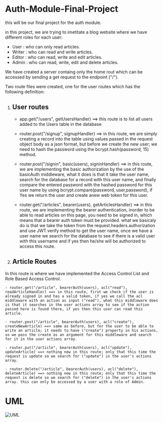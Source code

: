 # Auth-Module-Final-Project

this will be our final project for the auth module.

in this project, we are trying to imetitate a blog website where we have different roles for each user:

- User : who can only read articles.
- Writer : who can read and write articles.
- Editor : who can read, write and edit articles.
- Admin : who can read, write, edit and delete articles.

We have created a server containg only the home rout which can be accessed by sending a get request to the endpoint ("/").

Two route files were created, one for the user routes which has the following definition:

1. ## User routes

   - app.get("/users", getUsersHandler) ==> this route is to list all users added to the Users table in the database

   - router.post("/signup", signupHandler) ==> in this route, we are simply creating a record into the table using values passed in the request object body as a json format, but before we create the new user; we need to hash the password using the bcrypt.hash(password, 15) method.

   - router.post("/signin", basic(users), signinHandler) ==> in this route, we are implementing the basic authorization by the use of the basicAuth middleware, what it does is that it take the user name, search for the database for a record with this user name, and finally compare the entered password with the hashed password for this user name by using bcrypt.compare(password, user,password), if Yes we return the user and create anew web token for this user.

   - router.get("/articles", bearer(users), getArticlesHandler) ==> in this route, we are implementing the bearer authentication, inorder to be able to read articles on this page, you need to be signed in, which means that a bearer auth token must be provided.
     what we basicaly do is that we take the token from the request.headers.authorization and use JWT.verify method to get the user name, once we have a user name we search for the database to see if there is a valid user with this username and if yes then he/she will be authorized to access this route.

2. ## Article Routes

In this route is where we have implemented the Access Control List and Role Based Access Control.

    - router.get("/article", bearerAuth(users), acl("read"), readArticleHandler) ==> in this route, first we check if the user is already signed in and has a valid token, if yes we call the acl middleware with an action as input ("read"), what this middleware does is that it searches in the user actions array to see if the action passed here is found there, if yes then this user can read this article.

    - router.post("/article", bearerAuth(users), acl("create"), createNewArticle) ==> same as before, but for the user to be able to write an article; it needs to have ("create") property in his actions, so we pass the create as an argument for this middleware and search for it in the user actions array.

    - router.put("/article", bearerAuth(users), acl("update"), updateArticle) ==> nothing new in this route; only that this time the request is update so we search for ("update") in the user's actions array.

    - router.delete("/article", bearerAuth(users), acl("delete"), deleteArticle) ==> nothing new in this route; only that this time the request is delete so we search for ("delete") in the user's actions array. this can only be accessed by a user with a role of Admin.
    
# UML 
![UML](https://user-images.githubusercontent.com/90922969/158219430-220f7087-4ac8-441c-bf2c-dbe6078b4b10.jpg)
